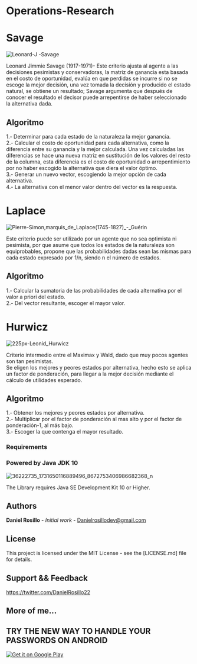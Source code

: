 # Operations-Research

#  Savage

![Leonard-J -Savage](https://user-images.githubusercontent.com/23446483/62672344-ecf4ab00-b95f-11e9-907d-68ce959cbaf8.jpg)

Leonard Jimmie Savage (1917-1971)- Este criterio ajusta al agente a las decisiones pesimistas y conservadoras, la matriz de ganancia esta basada en el costo de oportunidad, evalúa en que perdidas se incurre si no se escoge la mejor decisión, una vez tomada la decisión y producido el estado natural, se obtiene un resultado; Savage argumenta que después de conocer el resultado el decisor puede arrepentirse de haber seleccionado la alternativa dada.

## Algoritmo<br>
1.- Determinar para cada estado de la naturaleza la mejor ganancia.<br>
2.- Calcular el costo de oportunidad para cada alternativa, como la diferencia entre su ganancia y la mejor calculada. Una vez calculadas las diferencias se hace una nueva matriz en sustitución de los valores del resto de la columna, esta diferencia es el costo de oportunidad o arrepentimiento por no haber escogido la alternativa que diera el valor óptimo.<br>
3.- Generar un nuevo vector, escogiendo la mejor opción de cada alternativa.<br>
4.- La alternativa con el menor valor dentro del vector es la respuesta.<br>

# Laplace


![Pierre-Simon,_marquis_de_Laplace_(1745-1827)_-_Guérin](https://user-images.githubusercontent.com/23446483/62673310-98ebc580-b963-11e9-8154-d163c990ed67.jpg)

Este criterio puede ser utilizado por un agente que no sea optimista ni pesimista, por que asume que todos los estados de la naturaleza son equiprobables, propone que las probabilidades dadas sean las mismas para cada estado expresado por 1/n, siendo n el número de estados.<br>

## Algoritmo <br>
1.- Calcular la sumatoria de las probabilidades de cada alternativa por el valor a priori del estado.<br>
2.- Del vector resultante, escoger el mayor valor.<br>

# Hurwicz

![225px-Leonid_Hurwicz](https://user-images.githubusercontent.com/23446483/62673652-d13fd380-b964-11e9-9ab0-8a0fd17fc528.jpg)

Criterio intermedio entre el Maximax y Wald, dado que muy pocos agentes son tan pesimistas.<br>
Se eligen los mejores y peores estados por alternativa, hecho esto se aplica un factor de ponderación, para llegar a la mejor decisión mediante el cálculo de utilidades esperado.<br>

## Algoritmo <br>
1.- Obtener los mejores y peores estados por alternativa.<br>
2.- Multiplicar por el factor de ponderación al mas alto y por el factor de ponderación-1, al más bajo.<br>
3.- Escoger la que contenga el mayor resultado.<br>

### Requirements

### Powered by Java JDK 10
![36222735_1731650116889496_8672753406986682368_n](https://user-images.githubusercontent.com/23446483/41886236-26f7ba94-78c1-11e8-963a-cae5eccb6394.jpg)

The Library requires Java SE Development Kit 10 or Higher.

## Authors

 **Daniel Rosillo** - *Initial work* -
 Danielrosillodev@gmail.com

## License

This project is licensed under the MIT License - see the [LICENSE.md] file for details.

## Support && Feedback
https://twitter.com/DanielRosillo22


## More of me...

## TRY THE NEW WAY TO HANDLE YOUR PASSWORDS ON ANDROID
[<a href='https://play.google.com/store/apps/details?id=com.bookmanager.danielrosillo.bookmanager&hl=es_419&pcampaignid=MKT-Other-global-all-co-prtnr-py-PartBadge-Mar2515-1'><img alt='Get it on Google Play' src='https://play.google.com/intl/en_us/badges/images/generic/en_badge_web_generic.png'/></a>](url)


